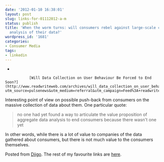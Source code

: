 ```yaml
---
date: '2012-01-10 16:38:01'
layout: post
slug: links-for-01112012-a-m
status: publish
title: 'When the worm turns: will consumers rebel against large-scale collection and
  analysis of their data?'
wordpress_id: '1681'
categories:
- Consumer Media
tags:
- linkedin
---
```


     
  *      

               [Will Data Collection on User Behaviour Be Forced to End Soon?](http://www.readwriteweb.com/archives/will_data_collection_on_user_behavior_be_forced_to.php?utm_source=pulsenews&utm_medium=referral&utm_campaign=Feed%3A+readwriteweb+%28ReadWriteWeb%29)      

                                             
 

Interesting point of view on possible push-back from consumers on the massive collection of data about them.  One particular quote:



> no one had yet found a way to articulate the value proposition of aggregate data analysis to end consumers because there wasn't one yet



In other words, while there is a lot of value to companies of the data gathered about consumers, but there is not much value to the consumers themselves.



Posted from [Diigo](http://www.diigo.com). The rest of my favourite links are [here](http://www.diigo.com/user/eobrain).




